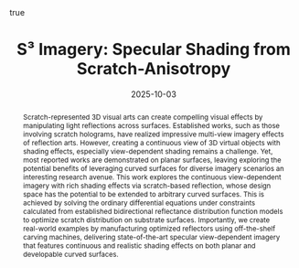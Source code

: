 ---
title: "S³ Imagery: Specular Shading from Scratch-Anisotropy"

summary: 'We explore continuous view-dependent imagery with rich shading effects via scratch-based reflection on both planar and curved surfaces. Our method solves ODEs under BRDF constraints to optimize scratch distributions, creating real-world specular reflection art with view-dependent shading effects.'
date: 2025-10-03

publication_types: ["article-conference"]
publication: '*Proceedings of ACM SIGGRAPH Asia 2025 (Technical Papers)*'
url_pdf: ''
abstract: "Scratch-represented 3D visual arts can create compelling visual effects by manipulating light reflections across surfaces. Established works, such as those involving scratch holograms, have realized impressive multi-view imagery effects of reflection arts. However, creating a continuous view of 3D virtual objects with shading effects, especially view-dependent shading remains a challenge. Yet, most reported works are demonstrated on planar surfaces, leaving exploring the potential benefits of leveraging curved surfaces for diverse imagery scenarios an interesting research avenue. This work explores the continuous view-dependent imagery with rich shading effects via scratch-based reflection, whose design space has the potential to be extended to arbitrary curved surfaces. This is achieved by solving the ordinary differential equations under constraints calculated from established bidirectional reflectance distribution function models to optimize scratch distribution on substrate surfaces. Importantly, we create real-world examples by manufacturing optimized reflectors using off-the-shelf carving machines, delivering state-of-the-art specular view-dependent imagery that features continuous and realistic shading effects on both planar and developable curved surfaces."

featured: true

authors:
    - admin^1^
    - "Feifan Qu^1^"
    - "Li Liao^1^"
    - "Ruizhen Hu^2^"
    - "Yifan Peng^1^*"

author_affiliations:
    - "^1^The University of Hong Kong"
    - "^2^Shenzhen University"

author_notes: "*Corresponding author"
math: true
---